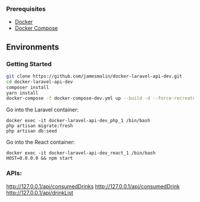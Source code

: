 ### Prerequisites

* [Docker](https://docs.docker.com/install/)
* [Docker Compose](https://docs.docker.com/compose/install/)

## Environments

### Getting Started
```bash
git clone https://github.com/jamesmalin/docker-laravel-api-dev.git
cd docker-laravel-api-dev
composer install
yarn install
docker-compose -f docker-compose-dev.yml up --build -d --force-recreate
```

Go into the Laravel container:
```
docker exec -it docker-laravel-api-dev_php_1 /bin/bash
php artisan migrate:fresh
php artisan db:seed
```

Go into the React container:
```
docker exec -it docker-laravel-api-dev_react_1 /bin/bash
HOST=0.0.0.0 && npm start
```

### APIs:
http://127.0.0.1/api/consumedDrinks
http://127.0.0.1/api/consumedDrink
http://127.0.0.1/api/drinkList